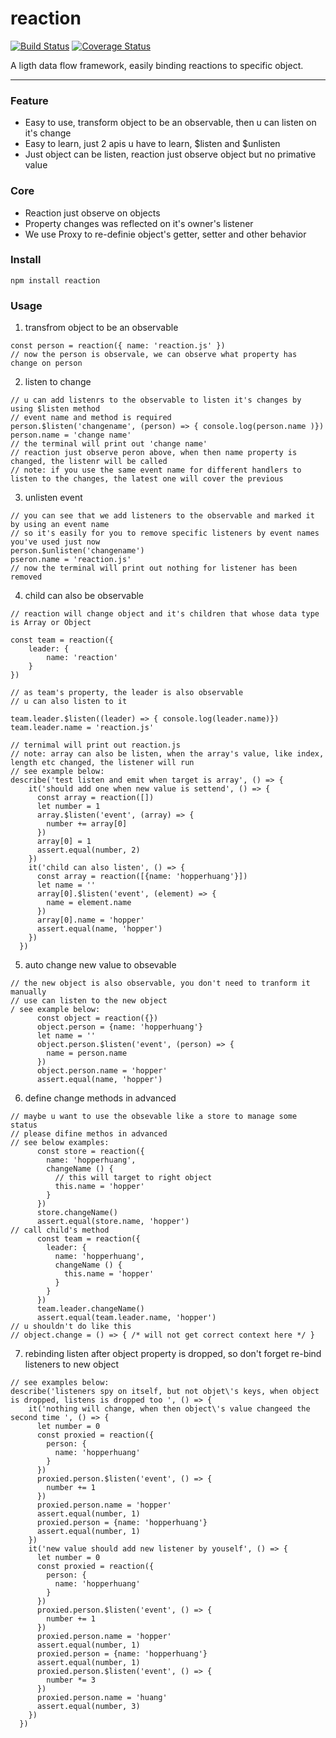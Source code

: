 # reaction

[![Build Status](https://travis-ci.org/hopperhuang/reaction.svg?branch=master)](https://travis-ci.org/hopperhuang/reaction)
[![Coverage Status](https://coveralls.io/repos/github/hopperhuang/reaction/badge.svg?branch=master)](https://coveralls.io/github/hopperhuang/reaction?branch=master)

A ligth data flow framework, easily binding reactions to specific object.

---

### Feature

* Easy to use, transform object to be an observable, then u can listen on it's change
* Easy to learn, just 2 apis u have to learn, $listen and $unlisten
* Just object can be listen, reaction just observe object but no primative value

### Core
* Reaction just observe on objects
* Property changes was reflected on it's owner's listener
* We use Proxy to re-definie object's getter, setter and other behavior

### Install

```
npm install reaction
```

### Usage

1. transfrom object to be an observable

```
const person = reaction({ name: 'reaction.js' })
// now the person is observale, we can observe what property has change on person
```

2. listen to change

```
// u can add listenrs to the observable to listen it's changes by using $listen method
// event name and method is required
person.$listen('changename', (person) => { console.log(person.name )})
person.name = 'change name'
// the terminal will print out 'change name'
// reaction just observe peron above, when then name property is changed, the listenr will be called
// note: if you use the same event name for different handlers to listen to the changes, the latest one will cover the previous 
```

3. unlisten event

```
// you can see that we add listeners to the observable and marked it by using an event name
// so it's easily for you to remove specific listeners by event names you've used just now
person.$unlisten('changename')
pseron.name = 'reaction.js'
// now the terminal will print out nothing for listener has been removed
```

4. child can also be observable

```
// reaction will change object and it's children that whose data type is Array or Object

const team = reaction({
    leader: {
        name: 'reaction'
    }
})

// as team's property, the leader is also observable
// u can also listen to it 

team.leader.$listen((leader) => { console.log(leader.name)})
team.leader.name = 'reaction.js'

// ternimal will print out reaction.js
// note: array can also be listen, when the array's value, like index, length etc changed, the listener will run
// see example below:
describe('test listen and emit when target is array', () => {
    it('should add one when new value is settend', () => {
      const array = reaction([])
      let number = 1
      array.$listen('event', (array) => {
        number += array[0]
      })
      array[0] = 1
      assert.equal(number, 2)
    })
    it('child can also listen', () => {
      const array = reaction([{name: 'hopperhuang'}])
      let name = ''
      array[0].$listen('event', (element) => {
        name = element.name
      })
      array[0].name = 'hopper'
      assert.equal(name, 'hopper')
    })
  })

```

5. auto change new value to obsevable

```
// the new object is also observable, you don't need to tranform it manually
// use can listen to the new object
/ see example below:
      const object = reaction({})
      object.person = {name: 'hopperhuang'}
      let name = ''
      object.person.$listen('event', (person) => {
        name = person.name
      })
      object.person.name = 'hopper'
      assert.equal(name, 'hopper')
```

6. define change methods in advanced

```
// maybe u want to use the obsevable like a store to manage some status
// please difine methos in advanced
// see below examples:
      const store = reaction({
        name: 'hopperhuang',
        changeName () {
          // this will target to right object
          this.name = 'hopper'
        }
      })
      store.changeName()
      assert.equal(store.name, 'hopper')
// call child's method
      const team = reaction({
        leader: {
          name: 'hopperhuang',
          changeName () {
            this.name = 'hopper'
          }
        }
      })
      team.leader.changeName()
      assert.equal(team.leader.name, 'hopper')
// u shouldn't do like this
// object.change = () => { /* will not get correct context here */ }
```

7. rebinding listen after object property is dropped, so don't forget re-bind listeners to new object

```
// see examples below:
describe('listeners spy on itself, but not objet\'s keys, when object is dropped, listens is dropped too ', () => {
    it('nothing will change, when then object\'s value changeed the second time ', () => {
      let number = 0
      const proxied = reaction({
        person: {
          name: 'hopperhuang'
        }
      })
      proxied.person.$listen('event', () => {
        number += 1
      })
      proxied.person.name = 'hopper'
      assert.equal(number, 1)
      proxied.person = {name: 'hopperhuang'}
      assert.equal(number, 1)
    })
    it('new value should add new listener by youself', () => {
      let number = 0
      const proxied = reaction({
        person: {
          name: 'hopperhuang'
        }
      })
      proxied.person.$listen('event', () => {
        number += 1
      })
      proxied.person.name = 'hopper'
      assert.equal(number, 1)
      proxied.person = {name: 'hopperhuang'}
      assert.equal(number, 1)
      proxied.person.$listen('event', () => {
        number *= 3
      })
      proxied.person.name = 'huang'
      assert.equal(number, 3)
    })
  })
```